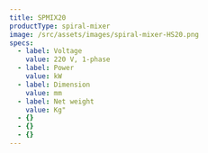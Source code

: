 ```yaml
---
title: SPMIX20
productType: spiral-mixer
image: /src/assets/images/spiral-mixer-HS20.png
specs:
  - label: Voltage
    value: 220 V, 1-phase
  - label: Power
    value: kW
  - label: Dimension
    value: mm
  - label: Net weight
    value: Kg"
  - {}
  - {}
  - {}
---
```

